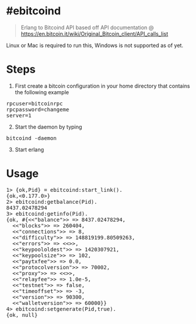 #ebitcoind
=========
> Erlang to Bitcoind API based off API documentation @ https://en.bitcoin.it/wiki/Original_Bitcoin_client/API_calls_list

Linux or Mac is required to run this, Windows is not supported as of yet.

Steps
=====
1. First create a bitcoin configuration in your home directory that contains the following example
<pre>
rpcuser=bitcoinrpc
rpcpassword=changeme
server=1
</pre>
2. Start the daemon by typing
<pre>bitcoind -daemon</pre>
3. Start erlang

Usage
=====
<pre>
1&gt; {ok,Pid} = ebitcoind:start_link().
{ok,&lt;0.177.0&gt;}
2&gt; ebitcoind:getbalance(Pid).
8437.02478294
3&gt; ebitcoind:getinfo(Pid).
{ok, #{&lt;&lt;&quot;balance&quot;&gt;&gt; =&gt; 8437.02478294,
  &lt;&lt;&quot;blocks&quot;&gt;&gt; =&gt; 260404,
  &lt;&lt;&quot;connections&quot;&gt;&gt; =&gt; 8,
  &lt;&lt;&quot;difficulty&quot;&gt;&gt; =&gt; 148819199.80509263,
  &lt;&lt;&quot;errors&quot;&gt;&gt; =&gt; &lt;&lt;&gt;&gt;,
  &lt;&lt;&quot;keypoololdest&quot;&gt;&gt; =&gt; 1420307921,
  &lt;&lt;&quot;keypoolsize&quot;&gt;&gt; =&gt; 102,
  &lt;&lt;&quot;paytxfee&quot;&gt;&gt; =&gt; 0.0,
  &lt;&lt;&quot;protocolversion&quot;&gt;&gt; =&gt; 70002,
  &lt;&lt;&quot;proxy&quot;&gt;&gt; =&gt; &lt;&lt;&gt;&gt;,
  &lt;&lt;&quot;relayfee&quot;&gt;&gt; =&gt; 1.0e-5,
  &lt;&lt;&quot;testnet&quot;&gt;&gt; =&gt; false,
  &lt;&lt;&quot;timeoffset&quot;&gt;&gt; =&gt; -3,
  &lt;&lt;&quot;version&quot;&gt;&gt; =&gt; 90300,
  &lt;&lt;&quot;walletversion&quot;&gt;&gt; =&gt; 60000}}
4&gt; ebitcoind:setgenerate(Pid,true).
{ok, null}
</pre>
